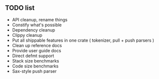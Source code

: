 ## TODO list
- API cleanup, rename things
- Constify what's possible
- Dependency cleanup
- Clippy cleanup
- Put all shippable features in one crate ( tokenizer, pull + push parsers )
- Clean up reference docs
- Provide user guide docs
- Direct defmt support
- Stack size benchmarks
- Code size benchmarks
- Sax-style push parser

